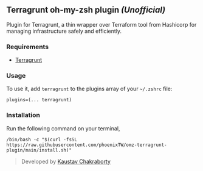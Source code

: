 ## Terragrunt oh-my-zsh plugin _(Unofficial)_

Plugin for Terragrunt, a thin wrapper over Terraform tool from Hashicorp for managing infrastructure safely and efficiently.

### Requirements

 * [Terragrunt](https://github.com/gruntwork-io/terragrunt)

### Usage

To use it, add `terragrunt` to the plugins array of your `~/.zshrc` file:

```shell
plugins=(... terragrunt)
```

### Installation

Run the following command on your terminal,
```shell
/bin/bash -c "$(curl -fsSL https://raw.githubusercontent.com/phoenixTW/omz-terragrunt-plugin/main/install.sh)"
```

> Developed by [Kaustav Chakraborty](https://github.com/phoenixTW)